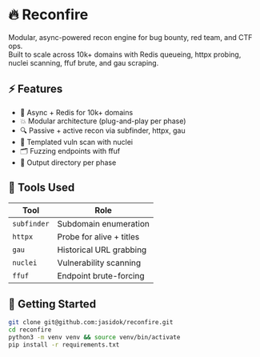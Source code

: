 # 🔥 Reconfire

Modular, async-powered recon engine for bug bounty, red team, and CTF ops.  
Built to scale across 10k+ domains with Redis queueing, httpx probing, nuclei scanning, ffuf brute, and gau scraping.

## ⚡ Features
- 🔁 Async + Redis for 10k+ domains
- 💥 Modular architecture (plug-and-play per phase)
- 🔍 Passive + active recon via subfinder, httpx, gau
- 🔐 Templated vuln scan with nuclei
- 🗂 Fuzzing endpoints with ffuf
- 🧠 Output directory per phase

## 🧰 Tools Used

| Tool        | Role                         |
|-------------|------------------------------|
| `subfinder` | Subdomain enumeration        |
| `httpx`     | Probe for alive + titles     |
| `gau`       | Historical URL grabbing      |
| `nuclei`    | Vulnerability scanning       |
| `ffuf`      | Endpoint brute-forcing       |

## 🚀 Getting Started

```bash
git clone git@github.com:jasidok/reconfire.git
cd reconfire
python3 -m venv venv && source venv/bin/activate
pip install -r requirements.txt

